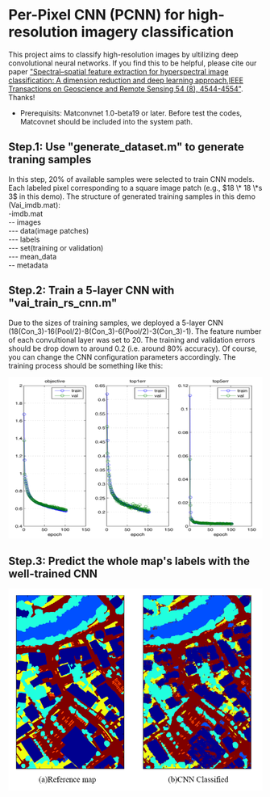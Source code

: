 # Per-Pixel CNN (PCNN) for high-resolution imagery classification
This project aims to classify high-resolution images by ultilizing deep convolutional neural networks. If you find this to be helpful, please cite our paper ["Spectral–spatial feature extraction for hyperspectral image classification: A dimension reduction and deep learning approach,IEEE Transactions on Geoscience and Remote Sensing 54 (8), 4544-4554"](http://ieeexplore.ieee.org/abstract/document/7450160/). Thanks!

* Prerequisits: Matconvnet 1.0-beta19 or later. Before test the codes, Matcovnet should be included into the system path.

## Step.1: Use "generate_dataset.m" to generate traning samples
In this step, 20% of available samples were selected to train CNN models. Each labeled pixel corresponding to a square image patch (e.g., $18 \* 18 \*s 3$ in this demo).
The structure of generated training samples in this demo (Vai_imdb.mat):<br />
-imdb.mat<br />
-- images<br />
--- data(image patches)<br />
--- labels<br />
--- set(training or validation)<br />
--- mean_data<br />
-- metadata<br />


## Step.2: Train a 5-layer CNN with "vai_train_rs_cnn.m"
Due to the sizes of training samples, we deployed a 5-layer CNN (18(Con_3)-16(Pool/2)-8(Con_3)-6(Pool/2)-3(Con_3)-1). The feature number of each convultional layer was set to 20. The training and validation errors should be drop down to around 0.2 (i.e. around 80% accuracy). Of course, you can change the CNN configuration parameters accordingly. The training process should be something like this:<br />

<img src="https://github.com/WMWZCU/pCNN/blob/master/data/vai_cnn.png" alt="Training" width="600" height="320">



## Step.3: Predict the whole map's labels with the well-trained CNN

<img src="https://github.com/WMWZCU/pCNN/blob/master/data/CNN_classify.png" alt="Results" width="600" height="400">
